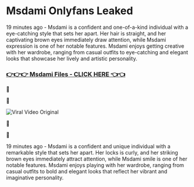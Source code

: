 # Msdami Onlyfans Leaked

<p>19 minutes ago - Msdami is a confident and one-of-a-kind individual with a eye-catching style that sets her apart. Her hair is straight, and her captivating brown eyes immediately draw attention, while Msdami expression is one of her notable features. Msdami enjoys getting creative with her wardrobe, ranging from casual outfits to eye-catching and elegant looks that showcase her lively and artistic personality.</p><p>
<h3><a href="https://fansleaks.com-getfree.pro/msdami" rel="nofollow">👉👉👉 Msdami Files - CLICK HERE 👈👈</a></h3>
<p>🔻</p>
<p>🔻</p> <p>
<a href="https://fansleaks.com-getfree.pro/msdami" rel="nofollow"><img src="https://i.imgur.com/0ZbtXZ5.gif" alt="Viral Video Original" style="max-width: 100%; display: inline-block;" data-target="animated-image.originalImage"></a>
<p>🔻</p>
<p>🔻</p> <p>19 minutes ago - Msdami is a confident and unique individual with a remarkable style that sets her apart. Her locks is curly, and her striking brown eyes immediately attract attention, while Msdami smile is one of her notable features. Msdami enjoys playing with her wardrobe, ranging from casual outfits to bold and elegant looks that reflect her vibrant and imaginative personality.</p>
